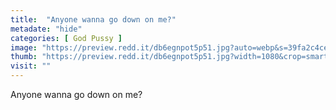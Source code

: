 ```yaml
---
title:  "Anyone wanna go down on me?"
metadate: "hide"
categories: [ God Pussy ]
image: "https://preview.redd.it/db6egnpot5p51.jpg?auto=webp&s=39fa2c4cea5cbc30594da2f79e143b254f9033a1"
thumb: "https://preview.redd.it/db6egnpot5p51.jpg?width=1080&crop=smart&auto=webp&s=548c64e75d26188a1acf041f40e688b3f2d2417a"
visit: ""
---
```

Anyone wanna go down on me?
